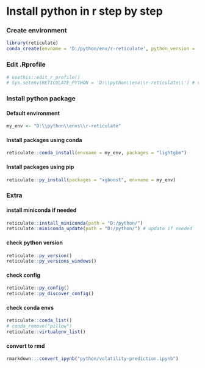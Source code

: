 # Install python in r step by step

### Create environment

```r
library(reticulate)
conda_create(envname = 'D:/python/env/r-reticulate', python_version = '3.6.13')
```

### Edit .Rprofile
```r
# usethis::edit_r_profile()
# Sys.setenv(RETICULATE_PYTHON = 'D:\\python\\env\\r-reticulate\\') # version 3.6
```

### Install python package

#### Default environment

```r
my_env <- "D:\\python\\envs\\r-reticulate"
```

#### Install packages using conda
```r
reticulate::conda_install(envname = my_env, packages = "lightgbm")
```

#### Install packages using pip

```r
reticulate::py_install(packages = "xgboost", envname = my_env)
```

### Extra
#### install miniconda if needed
```r
reticulate::install_miniconda(path = "D:/python/")
reticulate::miniconda_update(path = "D:/python/") # update if needed
```

#### check python version
```r
reticulate::py_version()
reticulate::py_versions_windows()
```

#### check config
```r
reticulate::py_config() 
reticulate::py_discover_config()
```

#### check conda envs
```r
reticulate::conda_list()
# conda_remove("pillow")
reticulate::virtualenv_list()
```

#### convert to rmd
```r
rmarkdown:::convert_ipynb("python/volatility-prediction.ipynb")
```
